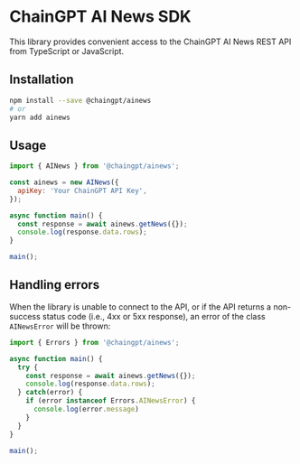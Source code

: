 # ChainGPT AI News SDK

This library provides convenient access to the ChainGPT AI News REST API from TypeScript or JavaScript.

## Installation

```sh
npm install --save @chaingpt/ainews
# or
yarn add ainews
```

<!-- x-release-please-end -->

## Usage

```js
import { AINews } from '@chaingpt/ainews';

const ainews = new AINews({
  apiKey: 'Your ChainGPT API Key',
});

async function main() {
  const response = await ainews.getNews({});
  console.log(response.data.rows);
}

main();
```

## Handling errors

When the library is unable to connect to the API,
or if the API returns a non-success status code (i.e., 4xx or 5xx response),
an error of the class `AINewsError` will be thrown:

```ts
import { Errors } from '@chaingpt/ainews';

async function main() {
  try {
    const response = await ainews.getNews({});
    console.log(response.data.rows);
  } catch(error) {
    if (error instanceof Errors.AINewsError) {
      console.log(error.message)    
    }
  }
}

main();
```
